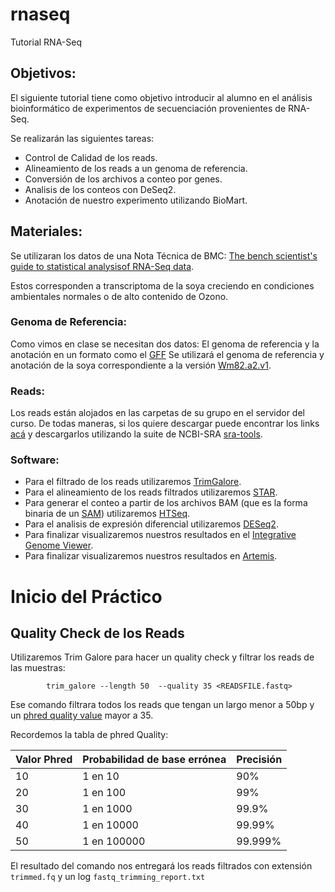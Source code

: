 # rnaseq

Tutorial RNA-Seq

## Objetivos:

El siguiente tutorial tiene como objetivo introducir al alumno en el análisis bioinformático de 
experimentos de secuenciación provenientes de RNA-Seq.

Se realizarán las siguientes tareas:

- Control de Calidad de los reads.
- Alineamiento de los reads a un genoma de referencia.
- Conversión de los archivos a conteo por genes.
- Analisis de los conteos con DeSeq2.
- Anotación de nuestro experimento utilizando BioMart.
 
## Materiales:

Se utilizaran los datos de una Nota Técnica de BMC: [The bench scientist's guide to statistical analysisof RNA-Seq data](https://bmcresnotes.biomedcentral.com/track/pdf/10.1186/1756-0500-5-506).
 
Estos corresponden a transcriptoma de la soya creciendo en condiciones ambientales normales o de alto contenido de Ozono.

### Genoma de Referencia:

Como vimos en clase se necesitan dos datos:
El genoma de referencia y la anotación en un formato como el [GFF](https://github.com/The-Sequence-Ontology/Specifications/blob/master/gff3.md)
Se utilizará el genoma de referencia y anotación de la soya correspondiente a la versión [Wm82.a2.v1](ftp://ftp.ncbi.nlm.nih.gov/genomes/all/GCF/000/004/515/GCF_000004515.5_Glycine_max_v2.1).

### Reads:

Los reads están alojados en las carpetas de su grupo en el servidor del curso.
De todas maneras, si los quiere descargar puede encontrar los links [acá](http://www.ncbi.nlm.nih.gov/sra/?term=SRP009826) y descargarlos utilizando la suite de NCBI-SRA [sra-tools](https://www.ncbi.nlm.nih.gov/sra/docs/toolkitsoft/).

### Software:

- Para el filtrado de los reads utilizaremos [TrimGalore](https://github.com/FelixKrueger/TrimGalore/blob/master/Docs/Trim_Galore_User_Guide.md).
- Para el alineamiento de los reads filtrados utilizaremos [STAR](https://github.com/alexdobin/STAR).
- Para generar el conteo a partir de los archivos BAM (que es la forma binaria de un [SAM](https://samtools.github.io/hts-specs/SAMv1.pdf)) 
utilizaremos [HTSeq](http://www-huber.embl.de/HTSeq/doc/overview.html).
- Para el analisis de expresión diferencial utilizaremos [DESeq2](http://bioconductor.org/packages/release/bioc/html/DESeq2.html).
- Para finalizar visualizaremos nuestros resultados en el [Integrative Genome Viewer](https://software.broadinstitute.org/software/igv/).
- Para finalizar visualizaremos nuestros resultados en [Artemis](https://software.broadinstitute.org/software/igv/).

# Inicio del Práctico

## Quality Check de los Reads

Utilizaremos Trim Galore para hacer un quality check y filtrar los reads de las muestras:

			trim_galore --length 50  --quality 35 <READSFILE.fastq>


Ese comando filtrara todos los reads que tengan un largo menor a 50bp y un [phred quality value](https://www.illumina.com/documents/products/technotes/technote_Q-Scores.pdf) mayor a 35.

Recordemos la tabla de phred Quality:

| Valor Phred| Probabilidad de base errónea | Precisión |  
| ----- | ---- |----|
| 10 | 1 en 10 | 90% |
| 20 | 1 en 100 | 99% |
| 30 | 1 en 1000 | 99.9% |
| 40 | 1 en 10000 | 99.99% |
| 50 | 1 en 100000 | 99.999% |

El resultado del comando nos entregará los reads filtrados con extensión `trimmed.fq` y un log `fastq_trimming_report.txt`



